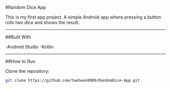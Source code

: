 #Random Dice App

This is my first app project.
A simple Android app where pressing a button rolls two dice and shows the result.  

---

##Built With

-Android Studio
-Kotlin

---

##How to Run

Clone the repository:

```bash
git clone https://github.com/taehwan0809/RandomDice-App.git
